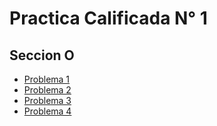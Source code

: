 # Practica Calificada N° 1
## Seccion O
* [Problema 1](https://github.com/ratondelcongo/Introduccion-al-Computador/tree/master/2019-I/PC1-O/Problema1.cpp 'Problema1')
* [Problema 2](https://github.com/ratondelcongo/Introduccion-al-Computador/tree/master/2019-I/PC1-O/Problema2.cpp 'Problema2')
* [Problema 3](https://github.com/ratondelcongo/Introduccion-al-Computador/tree/master/2019-I/PC1-O/Problema3.cpp 'Problema3')
* [Problema 4](https://github.com/ratondelcongo/Introduccion-al-Computador/tree/master/2019-I/PC1-O/Problema4.cpp 'Problema4')
